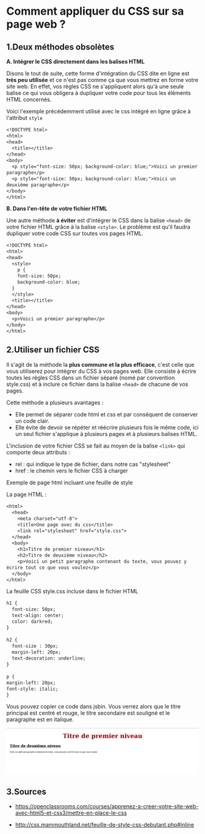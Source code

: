# Comment appliquer du CSS sur sa page web ?

## 1\.Deux méthodes obsolètes

**A\. Intégrer le CSS directement dans les balises HTML**

Disons le tout de suite, cette forme d'intégration du CSS dite en ligne est **très peu utilisée** et ce n'est pas comme ça que vous mettrez en forme votre site web. En effet, vos règles CSS ne s'appliquent alors qu'à une seule balise ce qui vous obligera à dupliquer votre code pour tous les éléments HTML concernés.

Voici l'exemple précédemment utilisé avec le css intégré en ligne grâce à l'attribut ```style```

```
<!DOCTYPE html>
<html>
<head>
  <title></title>
</head>
<body>
  <p style="font-size: 50px; background-color: blue;">Voici un premier paragraphe</p>
  <p style="font-size: 50px; background-color: blue;">Voici un deuxième paragraphe</p>
</body>
</html>

```

**B\. Dans l'en-tête de votre fichier HTML**

Une autre méthode **à éviter** est d'intégrer le CSS dans la balise ``` <head> ``` de votre fichier HTML grâce à la balise ``` <style> ```. Le problème est qu'il faudra dupliquer votre code CSS sur toutes vos pages HTML.

```
<!DOCTYPE html>
<html>
<head>
  <style>
    p {
    font-size: 50px;
    background-color: blue;
  }
  </style>
  <title></title>
</head>
<body>
  <p>Voici un premier paragraphe</p>
</body>
</html>

```
## 2\.Utiliser un fichier CSS

Il s'agit de la méthode la **plus commune et la plus efficace**, c'est celle que vous utiliserez pour intégrer du CSS à vos pages web. Elle consiste à écrire toutes les règles CSS dans un fichier séparé (nomé par convention style.css) et à inclure ce fichier dans la balise ``` <head> ``` de chacune de vos pages.

Cette méthode a plusieurs avantages :
- Elle permet de séparer code html et css et par conséquent de conserver un code clair.
- Elle évite de devoir se répéter et réécrire plusieurs fois le même code, ici un seul fichier s'applique à plusieurs pages et à plusieurs balises HTML.

L'inclusion de votre fichier CSS se fait au moyen de la balise ``` <link> ``` qui comporte deux attributs :
- rel : qui indique le type de fichier, dans notre cas "stylesheet"
- href : le chemin vers le fichier CSS à charger

Exemple de page html incluant une feuille de style

La page HTML :

```
<html>
  <head>
    <meta charset="utf-8">
    <title>Une page avec du css</title>
    <link rel="stylesheet" href="style.css">
  </head>
  <body>
    <h1>Titre de premier niveau</h1>
    <h2>Titre de deuxième niveau</h2>
    <p>Voici un petit paragraphe contenant du texte, vous pouvez y écrire tout ce que vous voulez</p>
  </body>
</html>

```

La feuille CSS style.css incluse dans le fichier HTML

```
h1 {
  font-size: 50px;
  text-align: center;
  color: darkred;
}

h2 {
  font-size : 30px;
  margin-left: 20px;
  text-decoration: underline;
}

p {
margin-left: 20px;
font-style: italic;
}

```

Vous pouvez copier ce code dans jsbin. Vous verrez alors que le titre principal est centré et rouge, le titre secondaire est souligné et le paragraphe est en italique.

 ![exemple de feuille jointe css](illustrations/exemple-feuille-style-css.png)

## 3\.Sources

- https://openclassrooms.com/courses/apprenez-a-creer-votre-site-web-avec-html5-et-css3/mettre-en-place-le-css

- http://css.mammouthland.net/feuille-de-style-css-debutant.php#inline
